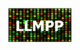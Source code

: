 <img src="https://github.com/morinlab/LLMPP/raw/main/resources/LLMPPlogo.png" width=25% height=25%>
